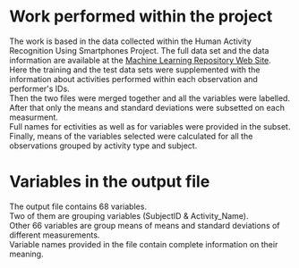 <h1>Work performed within the project</h1>
The work is based in the data collected within the Human Activity Recognition Using Smartphones Project. The full data set and the data information are available at the <a href="http://archive.ics.uci.edu/ml/datasets/Human+Activity+Recognition+Using+Smartphones">Machine Learning Repository Web Site</a>.<br>
Here the training and the test data sets were supplemented with the information about activities performed within each observation and performer's IDs.<br>
Then the two files were merged together and all the variables were labelled.<br>
After that only the means and standard deviations were subsetted on each measurment.<br>
Full names for ectivities as well as for variables were provided in the subset.<br>
Finally, means of the variables selected were calculated for all the observations grouped by activity type and subject.

<h1>Variables in the output file</h1>
The output file contains 68 variables.<br>
Two of them are grouping variables (SubjectID & Activity_Name).<br>
Other 66 variables are group means of means and standard deviations of different measurements.<br> 
Variable names provided in the file contain complete information on their meaning.
